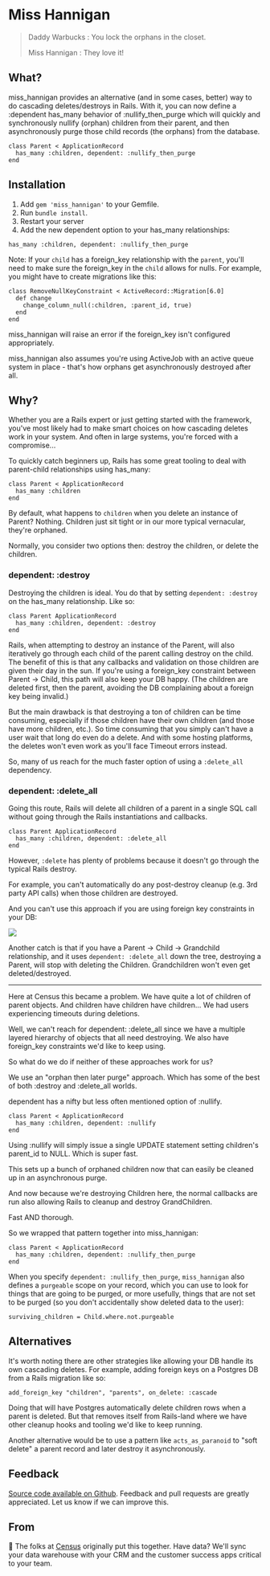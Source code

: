 # Miss Hannigan

> Daddy Warbucks : You lock the orphans in the closet.
>
> Miss Hannigan : They love it!

## What?

miss_hannigan provides an alternative (and in some cases, better) way to do cascading deletes/destroys in Rails. With it, you can now define a :dependent has_many behavior of :nullify_then_purge which will quickly and synchronously nullify (orphan) children from their parent, and then asynchronously purge those child records (the orphans) from the database.

```
class Parent < ApplicationRecord
  has_many :children, dependent: :nullify_then_purge
end
```

## Installation

1. Add `gem 'miss_hannigan'` to your Gemfile.
2. Run `bundle install`.
3. Restart your server
4. Add the new dependent option to your has_many relationships:

```
has_many :children, dependent: :nullify_then_purge
```

Note: If your `child` has a foreign_key relationship with the `parent`, you'll need to make sure the foreign_key in the `child` allows for nulls. For example, you might have to create migrations like this:

```
class RemoveNullKeyConstraint < ActiveRecord::Migration[6.0]
  def change
    change_column_null(:children, :parent_id, true)
  end
end
```

miss_hannigan will raise an error if the foreign_key isn't configured appropriately.

miss_hannigan also assumes you're using ActiveJob with an active queue system in place - that's how orphans get asynchronously destroyed after all.

## Why?

Whether you are a Rails expert or just getting started with the framework, you've most likely had to make smart choices on how cascading deletes work in your system. And often in large systems, you're forced with a compromise...

To quickly catch beginners up, Rails has some great tooling to deal with parent-child relationships using has_many:

```
class Parent < ApplicationRecord
  has_many :children
end
```

By default, what happens to `children` when you delete an instance of Parent? Nothing. Children just sit tight or in our more typical vernacular, they're orphaned.

Normally, you consider two options then: destroy the children, or delete the children.

### dependent: :destroy

Destroying the children is ideal. You do that by setting `dependent: :destroy` on the has_many relationship. Like so:

```
class Parent ApplicationRecord
  has_many :children, dependent: :destroy
end
```

Rails, when attempting to destroy an instance of the Parent, will also iteratively go through each child of the parent calling destroy on the child. The benefit of this is that any callbacks and validation on those children are given their day in the sun. If you're using a foreign_key constraint between Parent -> Child, this path will also keep your DB happy. (The children are deleted first, then the parent, avoiding the DB complaining about a foreign key being invalid.)

But the main drawback is that destroying a ton of children can be time consuming, especially if those children have their own children (and those have more children, etc.). So time consuming that you simply can't have a user wait that long do even do a delete. And with some hosting platforms, the deletes won't even work as you'll face Timeout errors instead.

So, many of us reach for the much faster option of using a `:delete_all ` dependency.

### dependent: :delete_all

Going this route, Rails will delete all children of a parent in a single SQL call without going through the Rails instantiations and callbacks.

```
class Parent ApplicationRecord
  has_many :children, dependent: :delete_all
end
```

However, `:delete` has plenty of problems because it doesn't go through the typical Rails destroy.

For example, you can't automatically do any post-destroy cleanup (e.g. 3rd party API calls) when those children are destroyed.

And you can't use this approach if you are using foreign key constraints in your DB:

![](https://github.com/sutrolabs/miss_hannigan/blob/master/foreign_key_error_example.png?raw=true)

Another catch is that if you have a Parent -> Child -> Grandchild relationship, and it uses `dependent: :delete_all` down the tree, destroying a Parent, will stop with deleting the Children. Grandchildren won't even get deleted/destroyed.

------------

Here at Census this became a problem. We have quite a lot of children of parent objects. And children have children have children... We had users experiencing timeouts during deletions.

Well, we can't reach for dependent: :delete_all since we have a multiple layered hierarchy of objects that all need destroying. We also have foreign_key constraints we'd like to keep using.

So what do we do if neither of these approaches work for us?

We use an "orphan then later purge" approach. Which has some of the best of both :destroy and :delete_all worlds.

dependent has a nifty but less often mentioned option of :nullify.

```
class Parent < ApplicationRecord
  has_many :children, dependent: :nullify
end
```

Using :nullify will simply issue a single UPDATE statement setting children's parent_id to NULL. Which is super fast.

This sets up a bunch of orphaned children now that can easily be cleaned up in an asynchronous purge.

And now because we're destroying Children here, the normal callbacks are run also allowing Rails to cleanup and destroy GrandChildren.

Fast AND thorough.

So we wrapped that pattern together into miss_hannigan:

```
class Parent < ApplicationRecord
  has_many :children, dependent: :nullify_then_purge
end
```

When you specify `dependent: :nullify_then_purge`, `miss_hannigan` also defines a `purgeable` scope on your record, which you can use to look for things that are going to be purged, or more usefully, things that are not set to be purged (so you don't accidentally show deleted data to the user):

```
surviving_children = Child.where.not.purgeable
```

## Alternatives

It's worth noting there are other strategies like allowing your DB handle its own cascading deletes. For example, adding foreign keys on a Postgres DB from a Rails migration like so:

```
add_foreign_key "children", "parents", on_delete: :cascade
```

Doing that will have Postgres automatically delete children rows when a parent is deleted. But that removes itself from Rails-land where we have other cleanup hooks and tooling we'd like to keep running.

Another alternative would be to use a pattern like `acts_as_paranoid` to "soft delete" a parent record and later destroy it asynchronously.


Feedback
--------
[Source code available on Github](https://github.com/sutrolabs/miss_hannigan). Feedback and pull requests are greatly appreciated. Let us know if we can improve this.


From
-----------
:wave: The folks at [Census](http://getcensus.com) originally put this together. Have data? We'll sync your data warehouse with your CRM and the customer success apps critical to your team.
